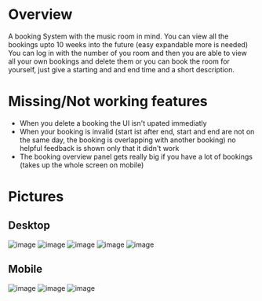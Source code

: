 # Overview
A booking System with the music room in mind.
You can view all the bookings upto 10 weeks into the future (easy expandable more is needed)
You can log in with the number of you room and then you are able to view all your own bookings and delete them or you can book the room for yourself, just give a starting and and end time and a short description.

# Missing/Not working features
+ When you delete a booking the UI isn't upated immediatly
+ When your booking is invalid (start ist after end, start and end are not on the same day, the booking is overlapping with another booking) no helpful feedback is shown only that it didn't work
+ The booking overview panel gets really big if you have a lot of bookings (takes up the whole screen on mobile)

# Pictures
  ## Desktop
  ![image](https://github.com/plhrtr/bookingSystem/assets/63469583/9018118f-da19-49cf-8a4a-ec7d69edb050)
  ![image](https://github.com/plhrtr/bookingSystem/assets/63469583/e8ec03f7-9968-44ba-8c98-c077fb80ac0d)
  ![image](https://github.com/plhrtr/bookingSystem/assets/63469583/33d4c463-6676-41e0-b2dd-af154c5d17ae)
  ![image](https://github.com/plhrtr/bookingSystem/assets/63469583/bcbee035-0ee8-48d4-892b-e9a14523bd1d)
  ![image](https://github.com/plhrtr/bookingSystem/assets/63469583/baff712c-a77f-441e-afc7-d8270f40f444)

  
  ## Mobile
![image](https://github.com/plhrtr/bookingSystem/assets/63469583/3ad323ad-190a-4cd7-b932-d405d8097e3f)
![image](https://github.com/plhrtr/bookingSystem/assets/63469583/96f31977-0622-4449-8663-deeefe0c3306)
![image](https://github.com/plhrtr/bookingSystem/assets/63469583/1f60c3f3-45ef-426d-973e-a9c79356e593)



